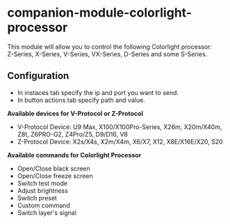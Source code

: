 # companion-module-colorlight-processor
This module will allow you to control the following Colorlight processor:  
Z-Series, X-Series, V-Series, VX-Series, D-Series and some S-Series.

## Configuration
- In instaces tab specify the ip and port you want to send.
- In button actions tab specify path and value.

**Available devices for V-Protocol or Z-Protocol**

- V-Protocol Device: U9 Max, X100/X100Pro-Series, X26m, X20m/X40m, Z8t, Z6PRO-G2, Z4Pro/Z5, D9/D16, V8
- Z-Protocol Device: X2s/X4s, X2m/X4m, X6/X7, X12, X8E/X16E/X20, S20

**Available commands for Colorlight Processor**
- Open/Close black screen
- Open/Close freeze screen
- Switch test mode
- Adjust brightness
- Switch preset
- Custom command
- Switch layer's signal
